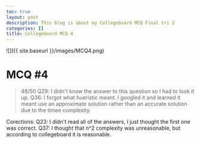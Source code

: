 ```yaml
---
toc: true
layout: post
description: This blog is about my Collegeboard MCQ Final tri 2
categories: []
title: Collegeboard MCQ 4
---
```


![]({{ site.baseurl }}/images/MCQ4.png)

# MCQ #4
> 48/50
Q29: I didn't know the answer to this question so I had to look it up. 
Q36: I forgot what hueristic meant. I googled it and learned it meant use an approximate solution rather than an accurate solution due to the timee complexity. 

Corections:
Q23: I didn't read all of the answers, I just thought the first one was correct. 
Q37: I thought that n^2 complexity was unreasonable, but according to collegeboard it is reasonable. 